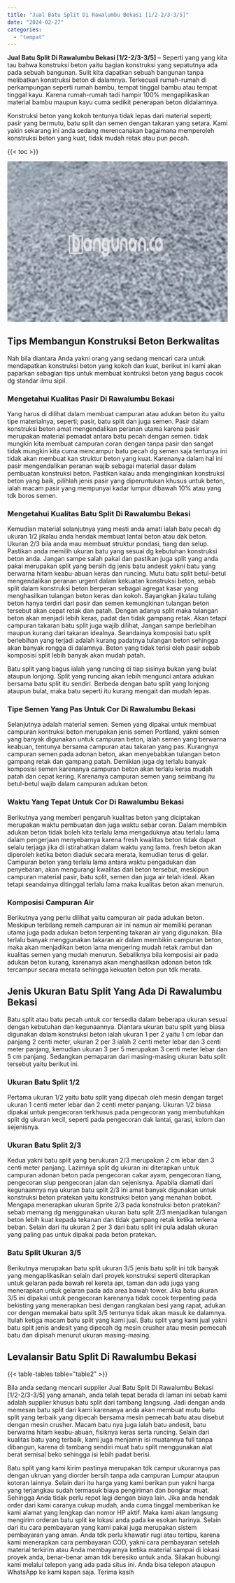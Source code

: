 ```yaml
---
title: "Jual Batu Split Di Rawalumbu Bekasi [1/2-2/3-3/5]"
date: "2024-02-27"
categories: 
  - "tempat"
---
```


**Jual Batu Split Di Rawalumbu Bekasi \[1/2-2/3-3/5\]** – Seperti yang yang kita tau bahwa konstruksi beton yaitu bagian konstruksi yang sepatutnya ada pada sebuah bangunan. Sulit kita dapatkan sebuah bangunan tanpa melibatkan konstruksi beton di dalamnya. Terkecuali rumah-rumah di perkampungan seperti rumah bambu, tempat tinggal bambu atau tempat tinggal kayu. Karena rumah-rumah tadi hampir 100% mengaplikasikan material bambu maupun kayu cuma sedikit penerapan beton didalamnya.

Konstruksi beton yang kokoh tentunya tidak lepas dari material seperti; pasir yang bermutu, batu split dan semen dengan takaran yang setara. Kami yakin sekarang ini anda sedang merencanakan bagaimana memperoleh konstruksi beton yang kuat, tidak mudah retak atau pun pecah.

{{< toc >}}

![Jual Batu Split Di Rawalumbu Bekasi [1/2-2/3-3/5]](/images/jual-batu-split-25.png)

## Tips Membangun Konstruksi Beton Berkwalitas

Nah bila diantara Anda yakni orang yang sedang mencari cara untuk mendapatkan konstruksi beton yang kokoh dan kuat, berikut ini kami akan paparkan sebagian tips untuk membuat kontruksi beton yang bagus cocok dg standar ilmu sipil.

### Mengetahui Kualitas Pasir Di Rawalumbu Bekasi

Yang harus di dilihat dalam membuat campuran atau adukan beton itu yaitu tipe materialnya, seperti; pasir, batu split dan juga semen. Pasir dalam konstruksi beton amat mengendalikan peranan utama karena pasir merupakan material pemadat antara batu pecah dengan semen. tidak mungkin kita membuat campuran coran dengan tanpa pasir dan sangat tidak mungkin kita cuma mencampur batu pecah dg semen saja tentunya ini tidak akan membuat kan struktur beton yang kuat. Karenanya dalam hal ini pasir mengendalikan peranan wajib sebagai material dasar dalam pembuatan konstruksi beton. Pastikan kalau anda menginginkan konstruksi beton yang baik, pilihlah jenis pasir yang diperuntukan khusus untuk beton, ialah macam pasir yang mempunyai kadar lumpur dibawah 10% atau yang tdk boros semen.

### Mengetahui Kualitas Batu Split Di Rawalumbu Bekasi

Kemudian material selanjutnya yang mesti anda amati ialah batu pecah dg ukuran 1/2 jikalau anda hendak membuat lantai beton atau dak beton. Ukuran 2/3 bila anda mau membuat struktur pondasi, tiang dan selup. Pastikan anda memilih ukuran batu yang sesuai dg kebutuhan konstruksi beton anda. Jangan sampe salah pakai dan pastikan juga split yang anda pakai merupakan split yang bersih dg jenis batu andesit yakni batu yang berwarna hitam keabu-abuan keras dan runcing. Mutu batu split betul-betul mengendalikan peranan urgent dalam kekuatan konstruksi beton, sebab split dalam konstruksi beton berperan sebagai agregat kasar yang menghasilkan tulangan beton keras dan kokoh. Bayangkan jikalau tulang beton hanya terdiri dari pasir dan semen kemungkinan tulangan beton tersebut akan cepat retak dan patah. Dengan adanya split maka tulangan beton akan menjadi lebih keras, padat dan tidak gampang retak. Akan tetapi campuran takaran batu split juga wajib dilihat, Jangan sampe berlebihan maupun kurang dari takaran idealnya. Seandainya komposisi batu split berlebihan yang terjadi adalah kurang padatnya tulangan beton sehingga akan banyak rongga di dalamnya. Beton yang tidak terisi oleh pasir sebab komposisi split lebih banyak akan mudah patah.

Batu split yang bagus ialah yang runcing di tiap sisinya bukan yang bulat ataupun lonjong. Split yang runcing akan lebih mengunci antara adukan bersama batu split itu sendiri. Berbeda dengan batu split yang lonjong ataupun bulat, maka batu seperti itu kurang mengait dan mudah lepas.

### Tipe Semen Yang Pas Untuk Cor Di Rawalumbu Bekasi

Selanjutnya adalah material semen. Semen yang dipakai untuk membuat campuran kontruksi beton merupakan jenis semen Portland, yakni semen yang banyak digunakan untuk campuran beton, ialah semen yang berwarna keabuan, tentunya bersama campuran atau takaran yang pas. Kurangnya campuran semen pada adonan beton, akan menyebabkan tulangan beton gampang retak dan gampang patah. Demikian juga dg terlalu banyak komposisi semen karenanya campuran beton akan terlalu keras mudah patah dan cepat kering. Karenanya campuran semen yang seimbang itu betul-betul wajib dalam campuran adukan beton.

### Waktu Yang Tepat Untuk Cor Di Rawalumbu Bekasi

Berikutnya yang memberi pengaruh kualitas beton yang diciptakan merupakan waktu pembuatan dan juga waktu sebar coran. Dalam membikin adukan beton tidak boleh kita terlalu lama mengaduknya atau terlalu lama dalam pengerjaan menyebarnya karena fresh kwalitas beton tidak dapat selalu terjaga jika di istirahatkan dalam waktu yang lama. fresh beton akan diperoleh ketika beton diaduk secara merata, kemudian terus di gelar. Campuran beton yang terlalu lama antara waktu pengadukan dan penyebaran, akan mengurangi kwalitas dari beton tersebut, meskipun campuran material pasir, batu split, semen dan juga air telah ideal. Akan tetapi seandainya ditinggal terlalu lama maka kualitas beton akan menurun.

### Komposisi Campuran Air

Berikutnya yang perlu dilihat yaitu campuran air pada adukan beton. Meskipun terbilang remeh campuran air ini namun air memiliki peranan utama juga pada adukan beton terpenting takaran air yang digunakan. Bila terlalu banyak menggunakan takaran air dalam membikin campuran beton, maka akan menjadikan beton lama mengering mudah retak rambut dan kualitas semen yang mudah menurun. Sebaliknya bila komposisi air pada adukan beton kurang, karenanya akan menghasilkan adonan beton tdk tercampur secara merata sehingga kekuatan beton pun tdk merata.

## Jenis Ukuran Batu Split Yang Ada Di Rawalumbu Bekasi

Batu split atau batu pecah untuk cor tersedia dalam beberapa ukuran sesuai dengan kebutuhan dan kegunaannya. Diantara ukuran batu split yang biasa digunakan dalam konstruksi beton ialah ukuran 1 per 2 yaitu 1 cm lebar dan panjang 2 centi meter, ukuran 2 per 3 ialah 2 centi meter lebar dan 3 centi meter panjang, kemudian ukuran 3 per 5 merupakan 3 centi meter lebar dan 5 cm panjang. Sedangkan pemaparan dari masing-masing ukuran batu split tersebut yaitu berikut ini.

### Ukuran Batu Split 1/2

Pertama ukuran 1/2 yaitu batu split yang dipecah oleh mesin dengan target ukuran 1 centi meter lebar dan 2 centi meter panjang. Ukuran 1/2 biasa dipakai untuk pengecoran terkhusus pada pengecoran yang membutuhkan split dg ukuran kecil, seperti pada pengecoran dak lantai, garasi, kolom dan sejenisnya.

### Ukuran Batu Split 2/3

Kedua yakni batu split yang berukuran 2/3 merupakan 2 cm lebar dan 3 centi meter panjang. Lazimnya split dg ukuran ini diterapkan untuk campuran adonan beton pada pengecoran cakar ayam, pengecoran tiang, pengecoran slup pengecoran jalan dan sejenisnya. Apabila diamati dari kegunaannya nya ukuran batu split 2/3 ini amat banyak digunakan untuk konstruksi beton pratekan yaitu konstruksi beton yang menahan bobot. Mengapa menerapkan ukuran Sprite 2/3 pada konstruksi beton pratekan? sebab memang dg menggunakan ukuran batu split 2/3 menjadikan tulangan beton lebih kuat kepada tekanan dan tidak gampang retak ketika terkena beban. Selain dari itu ukuran 2 per 3 dari batu split ini pula adalah ukuran yang paling pas untuk dipakai pada beton pratekan.

### Batu Split Ukuran 3/5

Berikutnya merupakan batu split ukuran 3/5 jenis batu split ini tdk banyak yang mengaplikasikan selain dari proyek konstruksi seperti diterapkan untuk gelaran pada bawah rel kereta api, taman dan ada juga yang menerapkan untuk gelaran pada ada area bawah tower. Jika batu ukuran 3/5 ini dipakai untuk pengecoran karenanya tidak cocok terpenting pada bekisting yang menerapkan besi dengan rangkaian besi yang rapat, adukan cor dengan memakai batu split 3/5 tentunya tidak akan masuk ke dalamnya. Itulah ketiga macam batu split yang kami jual. Batu split yang kami jual yakni batu split jenis andesit yang dipecah dg mesin crusher atau mesin pemecah batu dan dipisah menurut ukuran masing-masing.

## Levalansir Batu Split Di Rawalumbu Bekasi

{{< table-tables table="table2" >}}

Bila anda sedang mencari supplier Jual Batu Split Di Rawalumbu Bekasi \[1/2-2/3-3/5\] yang amanah, anda telah tepat berada di laman ini sebab kami adalah supplier khusus batu split dari tambang langsung. Jadi dengan anda memesan batu split dari kami karenanya anda akan membuat mutu batu split yang terbaik yang dipecah bersama mesin pemecah batu atau disebut dengan mesin crusher. Macam batu nya juga ialah batu andesit, batu berwarna hitam keabu-abuan, fisiknya keras serta runcing. Selain dari kualitas batu yang terbaik, kami juga menjamin isi muatannya full tanpa dibangun, karena di tambang sendiri muat batu split menggunakan alat berat semisal beko sehingga isi lebih padat berisi.

Batu split yang kami kirim pastinya merupakan tdk campur ukurannya pas dengan ukruan yang diorder bersih tanpa ada campuran Lumpur ataupun kotoran lainnya. Selain dari itu harga yang kami berikan pun yakni harga yang terjangkau sudah termasuk biaya pengiriman dan bongkar muat. Sehingga Anda tidak perlu repot lagi dengan biaya lain. Jika anda hendak order dari kami caranya cukup mudah, anda cuma tinggal memberikan ke kami alamat yang lengkap dan nomor HP aktif. Maka kami akan langsung mengirim orderan batu split ke lokasi anda pada ke esokan harinya. Selain dari itu cara pembayaran yang kami pakai juga merupakan sistem pembayaran yang aman. Anda tdk perlu khawatir rugi atau tertipu, karena kami menerapkan cara pembayaran COD, yakni cara pembayaran setelah material terkirim atau Anda membayarnya ketika material sampai di lokasi proyek anda, benar-benar aman tdk beresiko untuk anda. Silakan hubungi kami melalui telepon yang ada pada situs ini. Anda bisa telepon ataupun WhatsApp ke kami kapan saja. Terima kasih

